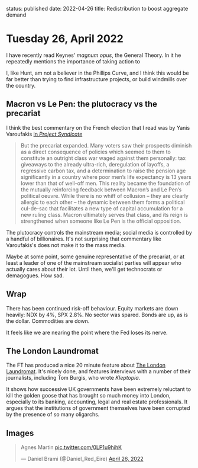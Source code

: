 status: published
date: 2022-04-26
title: Redistribution to boost aggregate demand

# Tuesday 26, April 2022

I have recently read Keynes' _magnum opus_, the General Theory. In it he repeatedly mentions the importance of taking action to 

I, like Hunt, am not a believer in the Phillips Curve, and I think this would be far better than
trying to find infrastructure projects, or build windmills over the country.

## Macron vs Le Pen: the plutocracy vs the precariat

I think the best commentary on the French election that I read was by Yanis Varoufakis [in _Project Syndicate_](https://www.project-syndicate.org/commentary/macron-has-strengthened-french-far-right-by-yanis-varoufakis-2022-04)

> But the precariat expanded. Many voters saw their prospects diminish as a direct consequence of policies which seemed to them to constitute an outright class war waged against them personally: tax giveaways to the already ultra-rich, deregulation of layoffs, a regressive carbon tax, and a determination to raise the pension age significantly in a country where poor men’s life expectancy is 13 years lower than that of well-off men. This reality became the foundation of the mutually reinforcing feedback between Macron’s and Le Pen’s political oeuvre. While there is no whiff of collusion – they are clearly allergic to each other – the dynamic between them forms a political cul-de-sac that facilitates a new type of capital accumulation for a new ruling class. Macron ultimately serves that class, and its reign is strengthened when someone like Le Pen is the official opposition. 

The plutocracy controls the mainstream media; social media is controlled by a handful of billionaires. It's not surprising that commentary like Varoufakis's does not make it to the mass media. 

Maybe at some point, some genuine representative of the precariat, or at least a leader of one of the mainstream socialist parties will appear who actually cares about their lot. 
Until then, we'll get technocrats or demagogues. 
How sad.

## Wrap

There has been continued risk-off behaviour. 
Equity markets are down heavily: NDX by 4%, SPX 2.8%. No sector was spared.
Bonds are up, as is the dollar. Commodities are down.

It feels like we are nearing the point where the Fed loses its nerve.

## The London Laundromat

The FT has produced a nice 20 minute feature about [The London Laundromat](https://next-media-api.ft.com/renditions/16505755098150/1280x720.mp4). 
It's nicely done, and features interviews with a number of their journalists, including Tom Burgis, who wrote _Kleptopia_.

It shows how successive UK governments have been extremely reluctant to kill the golden goose that has brought so much money into London, especially to its banking, accounting, legal and real estate professionals. It argues that the institutions of government themselves have been corrupted by the presence of so many oligarchs. 

## Images

<blockquote class="twitter-tweet"><p lang="fr" dir="ltr">Agnes Martin <a href="https://t.co/0LP1u9hihK">pic.twitter.com/0LP1u9hihK</a></p>&mdash; Daniel Brami (@Daniel_Red_Eire) <a href="https://twitter.com/Daniel_Red_Eire/status/1518884936505245697?ref_src=twsrc%5Etfw">April 26, 2022</a></blockquote> <script async src="https://platform.twitter.com/widgets.js" charset="utf-8"></script> 
